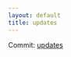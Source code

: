 ```yaml
---
layout: default
title: updates
---
```


Commit: [updates](https://github.com/DanGahanCGI/DanGahanCGI.github.io/commit/5acb9058bab2b42f402ae1153b6afbfd55149902)

